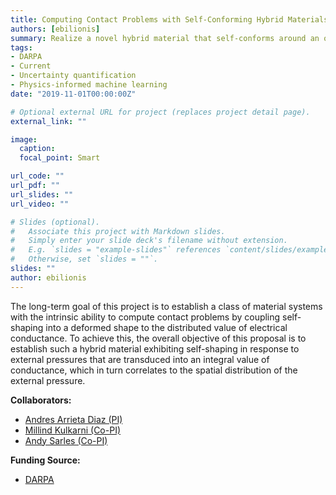 ```yaml
---
title: Computing Contact Problems with Self-Conforming Hybrid Materials
authors: [ebilionis]
summary: Realize a novel hybrid material that self-conforms around an object of interest as a physical route for computing and reporting the object’s shape.
tags:
- DARPA
- Current
- Uncertainty quantification
- Physics-informed machine learning
date: "2019-11-01T00:00:00Z"

# Optional external URL for project (replaces project detail page).
external_link: ""

image:
  caption:
  focal_point: Smart

url_code: ""
url_pdf: ""
url_slides: ""
url_video: ""

# Slides (optional).
#   Associate this project with Markdown slides.
#   Simply enter your slide deck's filename without extension.
#   E.g. `slides = "example-slides"` references `content/slides/example-slides.md`.
#   Otherwise, set `slides = ""`.
slides: ""
author: ebilionis
---
```


The long-term goal of this project is to establish a class of material systems with the intrinsic ability to compute contact problems by coupling self-shaping into a deformed shape to the distributed value of electrical conductance. To achieve this, the overall objective of this proposal is to establish such a hybrid material exhibiting self-shaping in response to external pressures that are transduced into an integral value of conductance, which in turn correlates to the spatial distribution of the external pressure.

**Collaborators:**

+ [Andres Arrieta Diaz (PI)](https://engineering.purdue.edu/ProgrammableStructures/)
+ [Millind Kulkarni (Co-PI)](https://engineering.purdue.edu/~milind/)
+ [Andy Sarles (Co-PI)](https://mabe.utk.edu/people/andy-sarles/)

**Funding Source:**

+ [DARPA](https://www.darpa.mil)

